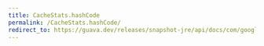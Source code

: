 ```yaml
---
title: CacheStats.hashCode
permalink: /CacheStats.hashCode/
redirect_to: https://guava.dev/releases/snapshot-jre/api/docs/com/google/common/cache/CacheStats.html#hashCode--
---
```

